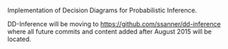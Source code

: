 Implementation of Decision Diagrams for Probabilistic Inference.

DD-Inference will be moving to https://github.com/ssanner/dd-inference where all future commits and content added after August 2015 will be located.